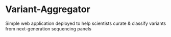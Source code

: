 # Variant-Aggregator
Simple web application deployed to help scientists curate &amp; classify variants from next-generation sequencing panels

